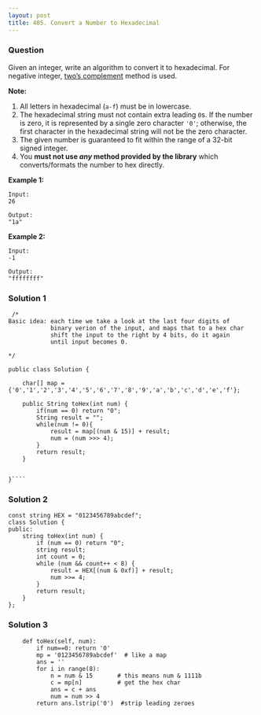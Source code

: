 ```yaml
---
layout: post
title: 405. Convert a Number to Hexadecimal
---
```

### Question
Given an integer, write an algorithm to convert it to hexadecimal. For
negative integer, [two’s
complement](https://en.wikipedia.org/wiki/Two%27s_complement) method is used.

 **Note:**

  1. All letters in hexadecimal (`a-f`) must be in lowercase.
  2. The hexadecimal string must not contain extra leading `0`s. If the number is zero, it is represented by a single zero character `'0'`; otherwise, the first character in the hexadecimal string will not be the zero character.
  3. The given number is guaranteed to fit within the range of a 32-bit signed integer.
  4. You **must not use _any_ method provided by the library** which converts/formats the number to hex directly.

 **Example 1:**

    
    
    Input:
    26
    
    Output:
    "1a"
    

**Example 2:**

    
    
    Input:
    -1
    
    Output:
    "ffffffff"
    

### Solution 1
    
    
     /*
    Basic idea: each time we take a look at the last four digits of
                binary verion of the input, and maps that to a hex char
                shift the input to the right by 4 bits, do it again
                until input becomes 0.
    
    */
    
    public class Solution {
        
        char[] map = {'0','1','2','3','4','5','6','7','8','9','a','b','c','d','e','f'};
        
        public String toHex(int num) {
            if(num == 0) return "0";
            String result = "";
            while(num != 0){
                result = map[(num & 15)] + result; 
                num = (num >>> 4);
            }
            return result;
        }
        
        
    }````


### Solution 2
    
    
    const string HEX = "0123456789abcdef";
    class Solution {
    public:
        string toHex(int num) {
            if (num == 0) return "0";
            string result;
            int count = 0;
            while (num && count++ < 8) {
                result = HEX[(num & 0xf)] + result;
                num >>= 4;
            }
            return result;
        }
    };
    


### Solution 3
    
    
        def toHex(self, num):
            if num==0: return '0'
            mp = '0123456789abcdef'  # like a map
            ans = ''
            for i in range(8):
                n = num & 15       # this means num & 1111b
                c = mp[n]          # get the hex char 
                ans = c + ans
                num = num >> 4
            return ans.lstrip('0')  #strip leading zeroes
    



